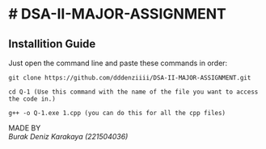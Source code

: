 

<h1>
# DSA-II-MAJOR-ASSIGNMENT  
</h1>
<h2>Installition Guide</h2>
Just open the command line and paste these commands in order:

```
git clone https://github.com/dddenziiii/DSA-II-MAJOR-ASSIGNMENT.git
```
```
cd Q-1 (Use this command with the name of the file you want to access the code in.)
```
```
g++ -o Q-1.exe 1.cpp (you can do this for all the cpp files)
```

MADE BY <i> <br> Burak Deniz Karakaya (221504036) </i>
